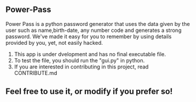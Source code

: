 ## Power-Pass
Power Pass is a python password generator that uses the data given by the user such as name,birth-date, any number code and generates a strong password. We've made it easy for you to remember by using details provided by you, yet, not easily hacked.

1. This app is under dvelopment and has no final executable file.
2. To test the file, you should run the "gui.py" in python.
3. If you are interested in contributing in this project, read CONTRIBUTE.md

## Feel free to use it, or modify if you prefer so!
